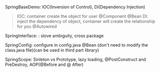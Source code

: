 SpringBaseDemo: IOC(Inversion of Control), DI(Dependency Injection)
> IOC: container create the object for user @Component @Bean
> DI: inject the dependency of object, container will create the relationship for you @Autowired

SpringInterface: : slove ambiguity, cross package

SpringConfig: configure in config.java @Bean (don't need to modify the class.java file)(can be used in third part library)

SpringScope: Sinleton vs Prototype, lazy loading, @PostConstruct and PreDestroy, AOP(@Before and @ After)

